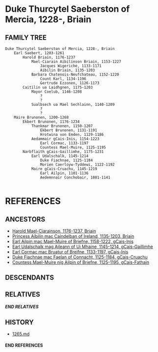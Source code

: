 # Duke Thurcytel Saeberston of Mercia, 1228-, Briain

## FAMILY TREE

```
Duke Thurcytel Saeberston of Mercia, 1228-, Briain
	Earl Saebert, 1203-1261
		Harold Briain, 1176-1237
			Mael-Ciarain Aibilinson Briain, 1153-1227
				Jacques Wigeriche, 1133-1171
				Aibilin Briain, 1135-1203
			Barbara Chatenois-Neufchateau, 1152-1220
				Count Karl, 1134-1196
				Gertrude Ezzonen, 1126-1173
		Caitilin ua Laidhgnen, 1175-1203
			Mayor Coelub, 1146-1208
				?
				?
			Sualbsech ua Mael Sechlainn, 1140-1209
				?
				?
	Maire Brunonen, 1200-1268
		Ekbert Brunonen, 1176-1234
			Thankmar Brunonen, 1150-1207
				Ekbert Brunonen, 1131-1191
				Hrotwina von Emden, 1129-1186
			Aedammair gCais-Inis, 1154-1223	
            	Earl Cormac, 1133-1197
            	Countess Mael-Muire, 1125-1195
		Narbflaith gCais-Gaillimhe, 1175-1231
			Earl Udalschalk, 1145-1214
				Duke Fiachnae, 1125-1184
				Morien Caerloyw-Tyddewi, 1122-1192
			Maire gCais-Cruachu, 1145-1219
				Earl Ailpin, 1101-1136
				Aedemnnair Conchobair, 1081-1141
				
```


# REFERENCES

## ANCESTORS
* [Harold Mael-Ciarainson, 1176-1237, Briain](harald_mael-ciarainson_1176.md)
* [Princess Aibilin mac Caindelban of Ireland, 1135-1203, Briain](aibilin_mac_caindelban_1135.md)
* [Earl Ailpin mac Mael-Muire of Briefne, 1158-1222, gCais-Inis](ailpin_mac_mael-muire_1158.md)
* [Earl Udalschalk mag Aileann of Ui Mhaine, 1145-1214, gCais-Gaillimhe](udalschalk_mag_aileann_1145.md)
* [Earl Cormac mac Bruatur of Breifne, 1133-1197, gCais-Inis](cormac_mac_bruatur_1133.md)
* [Duke Fiachnae mac Faelan of Connacht, 1125-1184, gCais-Cruachu](fiachnae_mac_faelan_1125.md)
* [Countess Mael-Muire nig Ailpin of Briefne, 1125-1195, gCais-Fathain](mael-muire_nig_ailpin_1125.md)

## DESCENDANTS

## RELATIVES

##### END RELATIVES 
## HISTORY
* [1265.md](../h/1265.md)

#### END REFERENCES
